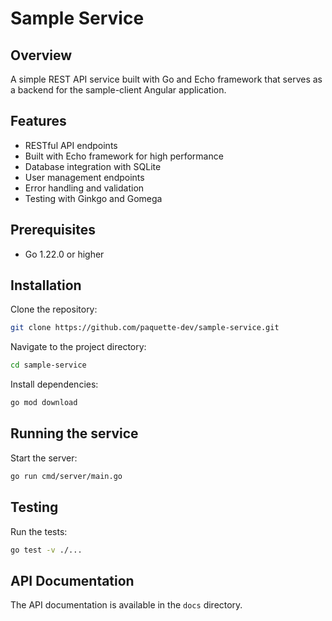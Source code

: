 # Sample Service

## Overview

A simple REST API service built with Go and Echo framework that serves as a backend for the sample-client Angular application.

## Features

- RESTful API endpoints
- Built with Echo framework for high performance
- Database integration with SQLite
- User management endpoints
- Error handling and validation
- Testing with Ginkgo and Gomega

## Prerequisites

- Go 1.22.0 or higher

## Installation

Clone the repository:

```bash
git clone https://github.com/paquette-dev/sample-service.git
```

Navigate to the project directory:

```bash
cd sample-service
```

Install dependencies:

```bash
go mod download
```

## Running the service

Start the server:

```bash
go run cmd/server/main.go
```

## Testing

Run the tests:

```bash
go test -v ./...
```

## API Documentation

The API documentation is available in the `docs` directory.
